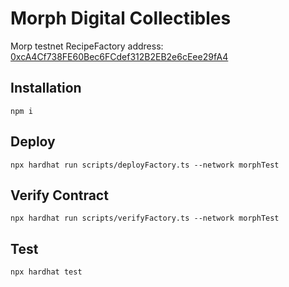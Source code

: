 # Morph Digital Collectibles

Morp testnet RecipeFactory address:
[0xcA4Cf738FE60Bec6FCdef312B2EB2e6cEee29fA4]("https://explorer-testnet.morphl2.io/address/0xcA4Cf738FE60Bec6FCdef312B2EB2e6cEee29fA4")


## Installation

```shell
npm i
```
## Deploy

```shell
npx hardhat run scripts/deployFactory.ts --network morphTest 
```

## Verify Contract

```shell
npx hardhat run scripts/verifyFactory.ts --network morphTest 
```

## Test

```shell
npx hardhat test
```
